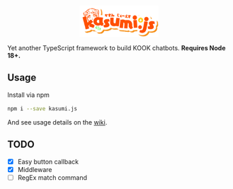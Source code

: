 <p align="center">
  <img height="70" src="./assets/kasumi-uwu.svg">
</p>

Yet another TypeScript framework to build KOOK chatbots. **Requires Node 18+.**

## Usage

Install via npm

```sh
npm i --save kasumi.js
```

And see usage details on the [wiki](https://kasumi.js.org/).

## TODO

- [X] Easy button callback
- [X] Middleware
- [ ] RegEx match command
